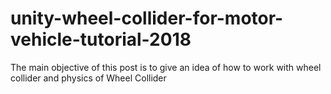 # unity-wheel-collider-for-motor-vehicle-tutorial-2018
The main objective of this post is to give an idea of how to work with wheel collider and physics of Wheel Collider

